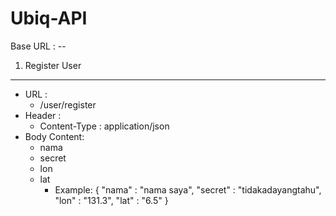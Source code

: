 Ubiq-API
========
Base URL : --

1. Register User
----
- URL : 
    - /user/register
- Header :
    - Content-Type : application/json
- Body Content:
    - nama
    - secret
    - lon
    - lat
        - Example:
        {
            "nama" : "nama saya",
            "secret" : "tidakadayangtahu",
            "lon" : "131.3",
            "lat" : "6.5"
        }

